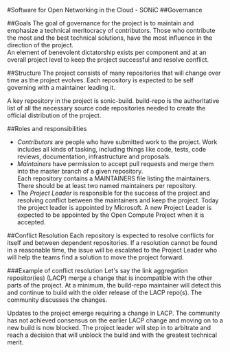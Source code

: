 #Software for Open Networking in the Cloud - SONiC
##Governance

##Goals
The goal of governance for the project is to maintain and emphasize a technical meritocracy of contributors.  Those 
who contribute the most and the best technical solutions, have the most influence in the direction of the project.  
An element of benevolent dictatorship exists per component and at an overall project level to keep the project 
successful and resolve conflict.

##Structure
The project consists of many repositories that will change over time as the project evolves. Each repository is 
expected to be self governing with a maintainer leading it.

A key repository in the project is sonic-build.  build-repo is the authoritative list of all the necessary source 
code repositories needed to create the official distribution of the project.   
  
##Roles and responsibilities
- *Contributors* are people who have submitted work to the project.  Work includes all kinds of tasking, including 
things like code, tests, code reviews, documentation, infrastructure and proposals.
- *Maintainers* have permission to accept pull requests and merge them into the master branch of a given repository.  
Each repository contains a MAINTAINERS file listing the maintainers.  There should be at least two named maintainers 
per repository.
- The *Project Leader* is responsible for the success of the project and resolving conflict between the maintainers 
and keep the project.  Today the project leader is appointed by Microsoft.  A new Project Leader is expected to be 
appointed by the Open Compute Project when it is accepted.

##Conflict Resolution 
Each repository is expected to resolve conflicts for itself and between dependent repositories.  If a resolution 
cannot be found in a reasonable time, the issue will be escalated to the Project Leader who will help the teams 
find a solution to move the project forward. 

###Example of conflict resolution
Let's say the link aggregation repositor(ies) (LACP) merge a change that is incompatible with the other parts 
of the project.  At a minimum, the build-repo maintainer will detect this and continue to build with the older 
release of the LACP repo(s).  The community discusses the changes.

Updates to the project emerge requiring a change in LACP.  The community has not achieved consensus on the earlier 
LACP change and moving on to a new build is now blocked.  The project leader will step in to arbitrate and reach 
a decision that will unblock the build and with the greatest technical merit.  